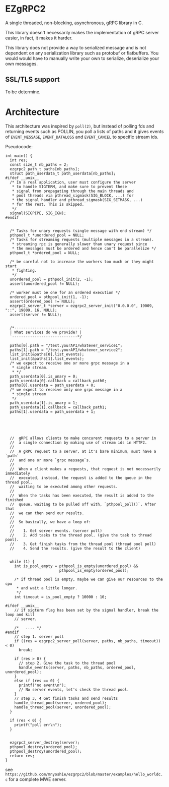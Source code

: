 # EZgRPC2

A single threaded, non-blocking, asynchronous, gRPC library in C.

This library doesn't necessarily makes the implementation of gRPC server easier, in fact,
it makes it harder.

This library does not provide a way to serialized message and is not dependent on any serialization
library such as protobuf or flatbuffers. You would would have to manually write your own to
serialize, deserialize your own messages.

## SSL/TLS support

To be determine.

# Architecture

This architecture was inspired by `poll(2)`, but instead of polling fds and returning events
such as POLLIN, you poll a lists of paths and it gives events of `EVENT_MESSAGE`,
`EVENT_DATALOSS` and `EVENT_CANCEL` to specific stream ids.

Pseudocode:


``` 
int main() {
  int res;
  const size_t nb_paths = 2;
  ezgrpc2_path_t paths[nb_paths];
  struct path_userdata_t path_userdata[nb_paths];
#ifdef __unix__
  /* In a real application, user must configure the server
   * to handle SIGTERM, and make sure to prevent these
   * signal from propagating through the main threads and
   * pool threads via pthread_sigmask(SIG_BLOCK, ...) for
   * the signal handler and pthread_sigmask(SIG_SETMASK, ...)
   * for the rest. This is skipped.
   */
  signal(SIGPIPE, SIG_IGN);
#endif


  /* Tasks for unary requests (single message with end stream) */
  pthpool_t *unordered_pool = NULL;
  /* Tasks for streaming requests (multiple messages in a stream).
   * streaming rpc is generally slower than unary request since
   * the messages must be ordered and hence can't be parallelize */
  pthpool_t *ordered_pool = NULL;

  /* be careful not to increase the workers too much or they might start
   * fighting.
   */
  unordered_pool = pthpool_init(2, -1);
  assert(unordered_pool != NULL);

  /* worker must be one for an ordered execution */
  ordered_pool = pthpool_init(1, -1);
  assert(ordered_pool != NULL);
  ezgrpc2_server_t *server = ezgrpc2_server_init("0.0.0.0", 19009, "::", 19009, 16, NULL);
  assert(server != NULL);


  /*-----------------------------.
  | What services do we provide? |
  `-----------------------------*/

  paths[0].path = "/test.yourAPI/whatever_service1";
  paths[1].path = "/test.yourAPI/whatever_service2";
  list_init(&paths[0].list_events);
  list_init(&paths[1].list_events);
  /* we expect to receive one or more grpc message in a
   * single stream.
   * */
  path_userdata[0].is_unary = 0;
  path_userdata[0].callback = callback_path0;
  paths[0].userdata = path_userdata + 0;
  /* we expect to receive only one grpc message in a
   * single stream
   */
  path_userdata[1].is_unary = 1;
  path_userdata[1].callback = callback_path1;
  paths[1].userdata = path_userdata + 1;





  //  gRPC allows clients to make concurent requests to a server in
  //  a single connection by making use of stream ids in HTTP2.
  //  
  //  A gRPC request to a server, at it's bare minimum, must have a `path`
  //  and one or more `grpc message`s.
  //  
  //  When a client makes a requests, that request is not necessarily immediately
  //  executed, instead, the request is added to the queue in the thread pool,
  //  waiting to be executed among other requests.
  //  
  //  When the tasks has been executed, the result is added to the finished
  //  queue, waiting to be pulled off with, `pthpool_poll()`. After that
  //  we can then send our results.
  //  
  //  So basically, we have a loop of:
  //  
  //    1. Get server events. (server poll)
  //    2. Add tasks to the thread pool. (give the task to thread pool).
  //    3. Get finish tasks from the thread pool (thread pool poll)
  //    4. Send the results. (give the result to the client)


  while (1) {
    int is_pool_empty = pthpool_is_empty(unordered_pool) &&
                        pthpool_is_empty(ordered_pool);

    /* if thread pool is empty, maybe we can give our resources to the cpu
     * and wait a little longer.
     */
    int timeout = is_pool_empty ? 10000 : 10;

#ifdef __unix__
    // if sigterm flag has been set by the signal handler, break the loop and kill
    // server.

    /*   .... */
#endif
    // step 1. server poll
    if ((res = ezgrpc2_server_poll(server, paths, nb_paths, timeout)) < 0)
      break;

    if (res > 0) {
      // step 2. Give the task to the thread pool
      handle_events(server, paths, nb_paths, ordered_pool, unordered_pool);
    }
    else if (res == 0) {
      printf("no event\n");
      // No server events, let's check the thread pool.
    }
    // step 3, 4 Get finish tasks and send results
    handle_thread_pool(server, ordered_pool);
    handle_thread_pool(server, unordered_pool);
  }

  if (res < 0) {
    printf("poll err\n");
  }


  ezgrpc2_server_destroy(server);
  pthpool_destroy(ordered_pool);
  pthpool_destroy(unordered_pool);
  return res;
}

```

see `https://github.com/mnyoshie/ezgrpc2/blob/master/examples/hello_worldc.c` for a complete
MWE server.

